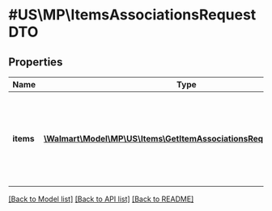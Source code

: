 # #US\MP\ItemsAssociationsRequestDTO

## Properties

Name | Type | Description | Notes
------------ | ------------- | ------------- | -------------
**items** | [**\Walmart\Model\MP\US\Items\GetItemAssociationsRequestItemsInner[]**](GetItemAssociationsRequestItemsInner.md) | List of items whose associations need to be fetched. It should not have more than 50 items. |


[[Back to Model list]](../) [[Back to API list]](../../Api/US/MP) [[Back to README]](../../README.md)
